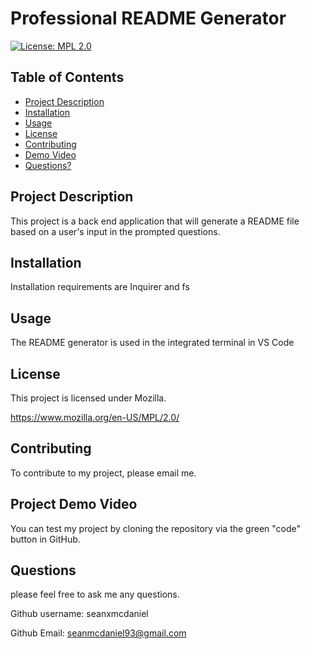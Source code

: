 # Professional README Generator
  [![License: MPL 2.0](https://img.shields.io/badge/License-MPL_2.0-brightgreen.svg)](https://opensource.org/licenses/MPL-2.0)

  ## Table of Contents

  * [Project Description](#project-description)
  * [Installation](#installation)
  * [Usage](#usage)
  * [License](#license)
  * [Contributing](#contributing)
  * [Demo Video](#Project-Demo-Video)
  * [Questions?](#questions)

  ## Project Description
  
  This project is a back end application that will generate a README file based on a user's input in the prompted questions.
  
  ## Installation
  
  Installation requirements are Inquirer and fs
  
  ## Usage
  
  The README generator is used in the integrated terminal in VS Code
  
  ## License
  
  This project is licensed under Mozilla. 

  https://www.mozilla.org/en-US/MPL/2.0/
  
  ## Contributing
  
  To contribute to my project, please email me.
  
  ## Project Demo Video
  
  You can test my project by cloning the repository via the green "code" button in GitHub.
  
  ## Questions
  
  please feel free to ask me any questions.
  
  Github username: seanxmcdaniel
  
  Github Email: seanmcdaniel93@gmail.com

